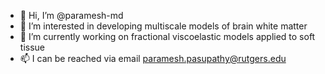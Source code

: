 - 👋 Hi, I’m @paramesh-md
- 👀 I’m interested in developing multiscale models of brain white matter
- 🌱 I’m currently working on fractional viscoelastic models applied to soft tissue
- 📫 I can be reached via email paramesh.pasupathy@rutgers.edu

<!---
paramesh-md/paramesh-md is a ✨ special ✨ repository because its `README.md` (this file) appears on your GitHub profile.
You can click the Preview link to take a look at your changes.
--->
